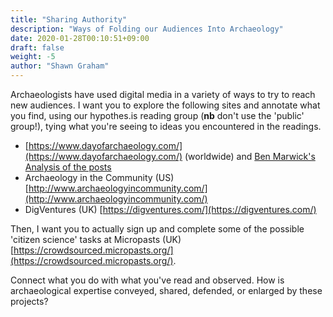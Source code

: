 ```yaml
---
title: "Sharing Authority"
description: "Ways of Folding our Audiences Into Archaeology"
date: 2020-01-28T00:10:51+09:00
draft: false
weight: -5
author: "Shawn Graham"
---
```


Archaeologists have used digital media in a variety of ways to try to reach new audiences. I want you to explore the following sites and annotate what you find, using our hypothes.is reading group (**nb** don't use the 'public' group!), tying what you're seeing to ideas you encountered in the readings.

+ [https://www.dayofarchaeology.com/](https://www.dayofarchaeology.com/) (worldwide) and [Ben Marwick's Analysis of the posts](https://github.com/benmarwick/dayofarchaeology)
+ Archaeology in the Community (US) [http://www.archaeologyincommunity.com/](http://www.archaeologyincommunity.com/)
+ DigVentures (UK) [https://digventures.com/](https://digventures.com/)

Then, I want you to actually sign up and complete some of the possible 'citizen science' tasks at Micropasts  (UK) [https://crowdsourced.micropasts.org/](https://crowdsourced.micropasts.org/).

Connect what you do with what you've read and observed. How is archaeological expertise conveyed, shared, defended, or enlarged by these projects?
